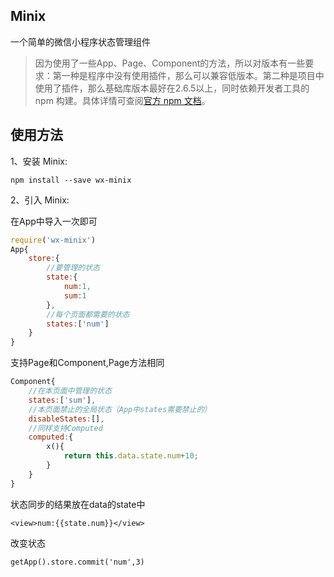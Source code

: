 ## Minix

一个简单的微信小程序状态管理组件

> 因为使用了一些App、Page、Component的方法，所以对版本有一些要求：第一种是程序中没有使用插件，那么可以兼容低版本。第二种是项目中使用了插件，那么基础库版本最好在2.6.5以上，同时依赖开发者工具的 npm 构建。具体详情可查阅[官方 npm 文档](https://developers.weixin.qq.com/miniprogram/dev/devtools/npm.html)。


## 使用方法

1、安装 Minix:

```
npm install --save wx-minix
```


2、引入 Minix:


在App中导入一次即可
```js
require('wx-minix')
App{
    store:{
        //要管理的状态
        state:{
            num:1,
            sum:1
        },
        //每个页面都需要的状态
        states:['num']
    }
}

```


支持Page和Component,Page方法相同
```js
Component{
    //在本页面中管理的状态
    states:['sum'],
    //本页面禁止的全局状态（App中states需要禁止的）
    disableStates:[],
    //同样支持Computed
    computed:{
        x(){
            return this.data.state.num+10;
        }
    }
}
```

状态同步的结果放在data的state中
```wxml
<view>num:{{state.num}}</view>
```

改变状态
```
getApp().store.commit('num',3)
```









